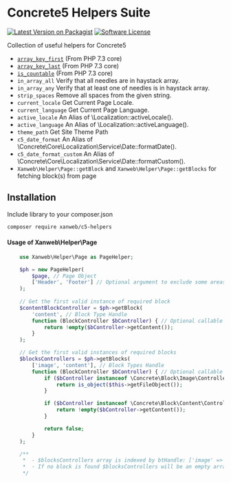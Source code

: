 # Concrete5 Helpers Suite
[![Latest Version on Packagist](https://img.shields.io/packagist/v/xanweb/c5-helpers.svg?maxAge=2592000&style=flat-square)](https://packagist.org/packages/xanweb/c5-helpers)
[![Software License](https://img.shields.io/badge/license-MIT-brightgreen.svg?style=flat-square)](LICENSE)

Collection of useful helpers for Concrete5

- [`array_key_first`](https://php.net/array_key_first) (From PHP 7.3 core)
- [`array_key_last`](https://php.net/array_key_last) (From PHP 7.3 core)
- [`is_countable`](https://php.net/is_countable) (From PHP 7.3 core)
- `in_array_all` Verify that all needles are in haystack array.
- `in_array_any` Verify that at least one of needles is in haystack array.
- `strip_spaces` Remove all spaces from the given string.
- `current_locale` Get Current Page Locale.
- `current_language` Get Current Page Language.
- `active_locale` An Alias of \Localization::activeLocale().
- `active_language` An Alias of \Localization::activeLanguage().
- `theme_path` Get Site Theme Path  
- `c5_date_format` An Alias of \Concrete\Core\Localization\Service\Date::formatDate().
- `c5_date_format_custom` An Alias of \Concrete\Core\Localization\Service\Date::formatCustom().
- `Xanweb\Helper\Page::getBlock` and `Xanweb\Helper\Page::getBlocks` for fetching block(s) from page

## Installation

Include library to your composer.json
```bash
composer require xanweb/c5-helpers
```

#### Usage of Xanweb\Helper\Page

```php 
    use Xanweb\Helper\Page as PageHelper;

    $ph = new PageHelper(
        $page, // Page Object
        ['Header', 'Footer'] // Optional argument to exclude some areas from fetching
    );
    
    // Get the first valid instance of required block
    $contentBlockController = $ph->getBlock(
        'content', // Block Type Handle 
        function (BlockController $bController) { // Optional callable to test for valid block
            return !empty($bController->getContent());
        }
    );

    // Get the first valid instances of required blocks
    $blocksControllers = $ph->getBlocks(
        ['image', 'content'], // Block Types Handle 
        function (BlockController $bController) { // Optional callable to test for valid block
            if ($bController instanceof \Concrete\Block\Image\Controller) {
                return is_object($this->getFileObject());
            }

            if ($bController instanceof \Concrete\Block\Content\Controller) {
                return !empty($bController->getContent());
            }

            return false;
        }
    );

    /**
     *  - $blocksControllers array is indexed by btHandle: ['image' => $bController, 'content' => $bController]
     *  - If no block is found $blocksControllers will be an empty array 
     */  
```
